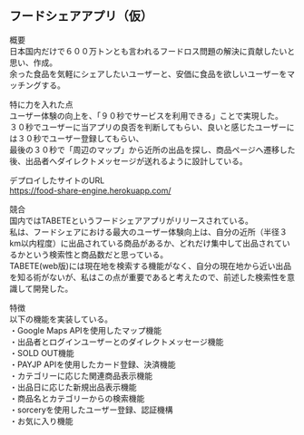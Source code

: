 フードシェアアプリ（仮）
----

概要  
日本国内だけで６００万トンとも言われるフードロス問題の解決に貢献したいと思い、作成。  
余った食品を気軽にシェアしたいユーザーと、安価に食品を欲しいユーザーをマッチングする。  

特に力を入れた点  
ユーザー体験の向上を、「９０秒でサービスを利用できる」ことで実現した。  
３０秒でユーザーに当アプリの良否を判断してもらい、良いと感じたユーザーには３０秒でユーザー登録してもらい、  
最後の３０秒で「周辺のマップ」から近所の出品を探し、商品ページへ遷移した後、出品者へダイレクトメッセージが送れるように設計している。  

デプロイしたサイトのURL  
https://food-share-engine.herokuapp.com/  

競合  
国内ではTABETEというフードシェアアプリがリリースされている。  
私は、フードシェアにおける最大のユーザー体験向上は、自分の近所（半径３km以内程度）に出品されている商品があるか、どれだけ集中して出品されているかという検索性と商品数だと思っている。  
TABETE(web版)には現在地を検索する機能がなく、自分の現在地から近い出品を知る術がないが、私はこの点が重要であると考えたので、前述した検索性を意識して開発した。  

特徴  
以下の機能を実装している。  
・Google Maps APIを使用したマップ機能  
・出品者とログインユーザーとのダイレクトメッセージ機能  
・SOLD OUT機能  
・PAYJP APIを使用したカード登録、決済機能  
・カテゴリーに応じた関連商品表示機能  
・出品日に応じた新規出品表示機能  
・商品名とカテゴリーからの検索機能  
・sorceryを使用したユーザー登録、認証機構  
・お気に入り機能  
